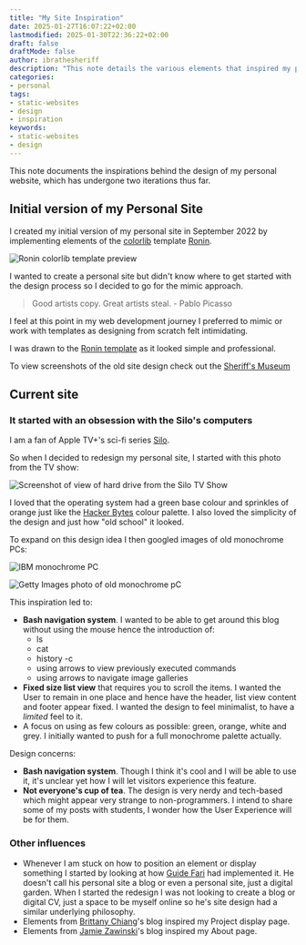 ```yaml
---
title: "My Site Inspiration"
date: 2025-01-27T16:07:22+02:00
lastmodified: 2025-01-30T22:36:22+02:00
draft: false
draftMode: false
author: ibrathesheriff
description: "This note details the various elements that inspired my personal site."
categories:
- personal
tags:
- static-websites
- design
- inspiration
keywords:
- static-websites
- design
---
```

This note documents the inspirations behind the design of my personal website, which has undergone two iterations thus far.

## Initial version of my Personal Site
I created my initial version of my personal site in September 2022 by implementing elements of the [colorlib](https://colorlib.com/) template [Ronin](https://preview.colorlib.com/#ronin).

![Ronin colorlib template preview](/img/notes/personal/site/ronin-free-template.jpg)

I wanted to create a personal site but didn't know where to get started with the design process so I decided to go for the mimic approach.

> Good artists copy. Great artists steal. - Pablo Picasso

I feel at this point in my web development journey I preferred to mimic or work with templates as designing from scratch felt intimidating.

I was drawn to the [Ronin template](https://colorlib.com/wp/template/ronin/) as it looked simple and professional.

To view screenshots of the old site design check out the [Sheriff's Museum](/museum)

## Current site

### It started with an obsession with the Silo's computers
I am a fan of Apple TV+'s sci-fi series [Silo](https://tv.apple.com/us/show/silo/umc.cmc.3yksgc857px0k0rqe5zd4jice).

So when I decided to redesign my personal site, I started with this photo from the TV show:

![Screenshot of view of hard drive from the Silo TV Show](/img/notes/personal/site/silo-harddrive-screenshot.jpeg)

I loved that the operating system had a green base colour and sprinkles of orange just like the [Hacker Bytes](https://hackerbytes.hackthedegree.com/) colour palette. I also loved the simplicity of the design and just how "old school" it looked.

To expand on this design idea I then googled images of old monochrome PCs:

![IBM monochrome PC](/img/notes/personal/site/IBM_PC_5150.jpg)

![Getty Images photo of old monochrome pC](/img/notes/personal/site/gettyimages-monochrome-PC.jpg)

This inspiration led to:
+ **Bash navigation system**. I wanted to be able to get around this blog without using the mouse hence the introduction of:
    - ls
    - cat
    - history -c
    - using arrows to view previously executed commands
    - using arrows to navigate image galleries
+ **Fixed size list view** that requires you to scroll the items. I wanted the User to remain in one place and hence have the header, list view content and footer appear fixed. I wanted the design to feel minimalist, to have a *limited* feel to it.
+ A focus on using as few colours as possible: green, orange, white and grey. I initially wanted to push for a full monochrome palette actually.

Design concerns:
+ **Bash navigation system**. Though I think it's cool and I will be able to use it, it's unclear yet how I will let visitors experience this feature.
+ **Not everyone's cup of tea**. The design is very nerdy and tech-based which might appear very strange to non-programmers. I intend to share some of my posts with students, I wonder how the User Experience will be for them.

### Other influences
+ Whenever I am stuck on how to position an element or display something I started by looking at how [Guide Fari](https://guidefari.com/) had implemented it. He doesn't call his personal site a blog or even a personal site, just a digital garden. When I started the redesign I was not looking to create a blog or digital CV, just a space to be myself online so he's site design had a similar underlying philosophy.
+ Elements from [Brittany Chiang](https://brittanychiang.com/)'s blog inspired my Project display page.
+ Elements from [Jamie Zawinski](https://www.jwz.org/about.html)'s blog inspired my About page.